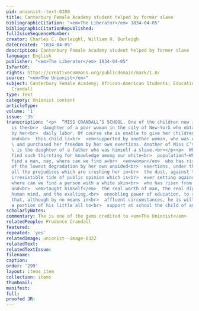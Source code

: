 ```yaml
---
pid: unionist--text-0300
title: Canterbury Female Academy student helped by former slave
bibliographicCitation: "<em>The Liberator</em> 1834-04-05"
bibliographicCitationRepublished: 
fullIssueSequenceNumber: 
creator: Charles C. Burleighl, William H. Burleigh
dateCreated: '1834-04-05'
description: Canterbury Female Academy student helped by former slave
language: English
publisher: "<em>The Liberator</em> 1834-04-05"
IsPartOf: 
rights: https://creativecommons.org/publicdomain/mark/1.0/
source: "<em>The Unionist</em>"
subject: Canterbury Female Academy; African-American Students; Education; Race; Prudence
  Crandall
type: Text
category: Unionist content
articleType: 
volume: '1'
issue: '35'
transcription: "<p>  “MISS CRANDALL’S SCHOOL. One of the children now in that school
  is the<br>  daughter of a poor woman in the city of New-York who obtains a living
  by her<br>  daily labor. Of course she is unable to give her children an education,
  and<br>  this child is<br>  <em>supported by another woman, who was once a slave,</em>
  \ and purchased her freedom by her own exertions. Another of Miss C’s scholars<br>
  \ is the daughter of a father who was himself a slave.<br></p><p>  Where can we
  find such thirsting for knowledge among our white<br>  population?—Where can we
  find a man, nay, where can we find a<br>  <em>woman</em>  who has risen from a state
  of the lowest degradation by her own unaided<br>  exertions, under the weight of
  all the prejudices which are crushing her in<br>  the dust, against the seemingly
  irresistible tide of public opinion which is<br>  ever setting against her—I say,
  where can we find a person with a white skin<br>  who has risen from such a situation,
  and<br>  <em>taught himself</em>  the real worth of man, the real dignity of the
  human mind, and the exalting,<br>  ennobling power of education, to such as extent
  that, although by no means in<br>  affluent circumstances, he is willing to spend
  a portion of his little all to<br>  support at school the child of an indigent neighbor?”<br></p><p></p>"
scholarlyNotes: 
commentary: The is one of the gems credited to <em>The Unionist</em>
relatedPeople: Prudence Crandall
featured: 
repeated: 'yes'
relatedImage: unionist--image-0322
relatedText: 
relatedTextIssue: 
filename: 
caption: 
order: '299'
layout: items_item
collection: items
thumbnail: 
manifest: 
full: 
proofed JR: 
---
```

